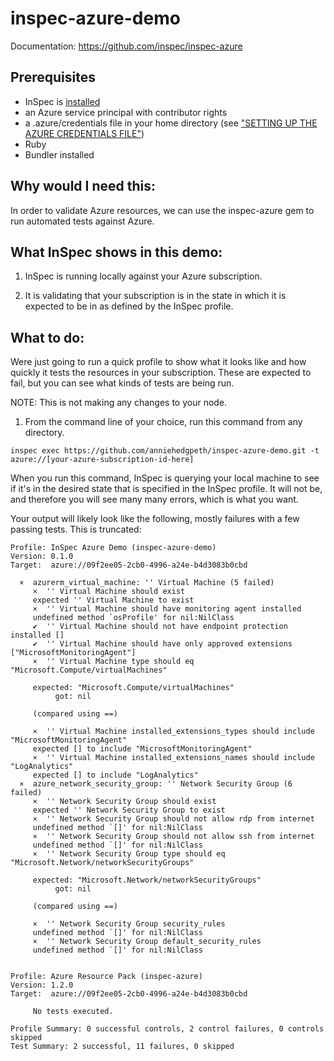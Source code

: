 # inspec-azure-demo

Documentation: https://github.com/inspec/inspec-azure

## Prerequisites

 - InSpec is [installed](https://www.inspec.io/downloads/)
 - an Azure service principal with contributor rights
 - a .azure/credentials file in your home directory (see ["SETTING UP THE AZURE CREDENTIALS FILE"](https://www.inspec.io/docs/reference/platforms/))
 - Ruby
 - Bundler installed

## Why would I need this:
In order to validate Azure resources, we can use the inspec-azure gem to run automated tests against Azure.

## What InSpec shows in this demo:

1. InSpec is running locally against your Azure subscription. 

2. It is validating that your subscription is in the state in which it is expected to be in as defined by the InSpec profile.

## What to do:

Were just going to run a quick profile to show what it looks like and how quickly it tests the resources in your subscription. These are expected to fail, but you can see what kinds of tests are being run.

NOTE: This is not making any changes to your node.

1. From the command line of your choice, run this command from any directory.

```
inspec exec https://github.com/anniehedgpeth/inspec-azure-demo.git -t azure://[your-azure-subscription-id-here]
```

When you run this command, InSpec is querying your local machine to see if it's in the desired state that is specified in the InSpec profile. It will not be, and therefore you will see many many errors, which is what you want.

Your output will likely look like the following, mostly failures with a few passing tests. This is truncated:

```
Profile: InSpec Azure Demo (inspec-azure-demo)
Version: 0.1.0
Target:  azure://09f2ee05-2cb0-4996-a24e-b4d3083b0cbd

  ×  azurerm_virtual_machine: '' Virtual Machine (5 failed)
     ×  '' Virtual Machine should exist
     expected '' Virtual Machine to exist
     ×  '' Virtual Machine should have monitoring agent installed
     undefined method `osProfile' for nil:NilClass
     ✔  '' Virtual Machine should not have endpoint protection installed []
     ✔  '' Virtual Machine should have only approved extensions ["MicrosoftMonitoringAgent"]
     ×  '' Virtual Machine type should eq "Microsoft.Compute/virtualMachines"

     expected: "Microsoft.Compute/virtualMachines"
          got: nil

     (compared using ==)

     ×  '' Virtual Machine installed_extensions_types should include "MicrosoftMonitoringAgent"
     expected [] to include "MicrosoftMonitoringAgent"
     ×  '' Virtual Machine installed_extensions_names should include "LogAnalytics"
     expected [] to include "LogAnalytics"
  ×  azure_network_security_group: '' Network Security Group (6 failed)
     ×  '' Network Security Group should exist
     expected '' Network Security Group to exist
     ×  '' Network Security Group should not allow rdp from internet
     undefined method `[]' for nil:NilClass
     ×  '' Network Security Group should not allow ssh from internet
     undefined method `[]' for nil:NilClass
     ×  '' Network Security Group type should eq "Microsoft.Network/networkSecurityGroups"

     expected: "Microsoft.Network/networkSecurityGroups"
          got: nil

     (compared using ==)

     ×  '' Network Security Group security_rules
     undefined method `[]' for nil:NilClass
     ×  '' Network Security Group default_security_rules
     undefined method `[]' for nil:NilClass


Profile: Azure Resource Pack (inspec-azure)
Version: 1.2.0
Target:  azure://09f2ee05-2cb0-4996-a24e-b4d3083b0cbd

     No tests executed.

Profile Summary: 0 successful controls, 2 control failures, 0 controls skipped
Test Summary: 2 successful, 11 failures, 0 skipped
```